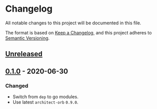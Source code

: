 # Changelog

All notable changes to this project will be documented in this file.

The format is based on [Keep a Changelog](https://keepachangelog.com/en/1.0.0/),
and this project adheres to [Semantic Versioning](https://semver.org/spec/v2.0.0.html).



## [Unreleased]

## [0.1.0] - 2020-06-30

### Changed

- Switch from `dep` to go modules.
- Use latest `architect-orb` `0.9.0`.

[Unreleased]: https://github.com/giantswarm/k8s-api-healthz/compare/v0.1.0...HEAD
[0.1.0]: https://github.com/giantswarm/k8s-api-healthz/releases/tag/v0.1.0
